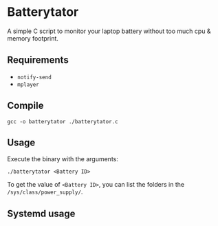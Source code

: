 # Batterytator

A simple C script to monitor your laptop battery without too much cpu & memory footprint.

## Requirements

- `notify-send`
- `mplayer`

## Compile

`gcc -o batterytator ./batterytator.c`

## Usage

Execute the binary with the arguments:

`./batterytator <Battery ID>`

To get the value of `<Battery ID>`, you can list the folders in the `/sys/class/power_supply/`.

## Systemd usage


